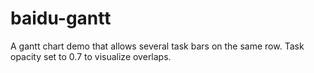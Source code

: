 # baidu-gantt

A gantt chart demo that allows several task bars on the same row.
Task opacity set to 0.7 to visualize overlaps.

